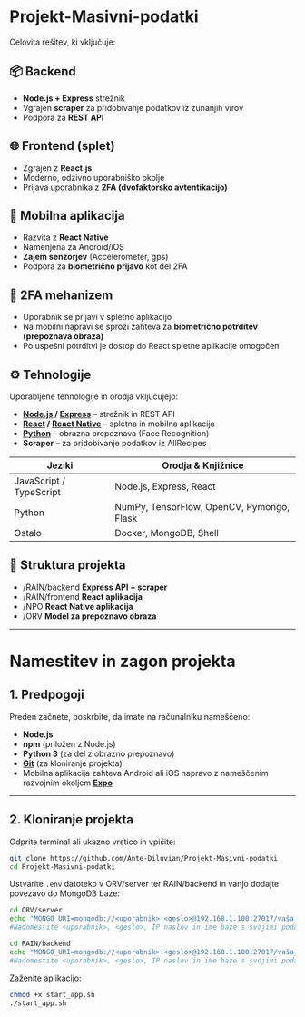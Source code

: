 # Projekt-Masivni-podatki

Celovita rešitev, ki vključuje:

## 📦 Backend

- **Node.js + Express** strežnik
- Vgrajen **scraper** za pridobivanje podatkov iz zunanjih virov
- Podpora za **REST API**

## 🌐 Frontend (splet)

- Zgrajen z **React.js**
- Moderno, odzivno uporabniško okolje
- Prijava uporabnika z **2FA (dvofaktorsko avtentikacijo)**

## 📱 Mobilna aplikacija

- Razvita z **React Native**
- Namenjena za Android/iOS
- **Zajem senzorjev** (Accelerometer, gps)
- Podpora za **biometrično prijavo** kot del 2FA

## 🔐 2FA mehanizem

- Uporabnik se prijavi v spletno aplikacijo
- Na mobilni napravi se sproži zahteva za **biometrično potrditev (prepoznava obraza)**
- Po uspešni potrditvi je dostop do React spletne aplikacije omogočen

## ⚙️ Tehnologije

Uporabljene tehnologije in orodja vključujejo:

- **[Node.js](https://nodejs.org/) / [Express](https://expressjs.com/)** – strežnik in REST API  
- **[React](https://react.dev/) / [React Native](https://reactnative.dev/)** – spletna in mobilna aplikacija  
- **[Python](https://www.python.org/downloads/)** – obrazna prepoznava (Face Recognition)  
- **Scraper** – za pridobivanje podatkov iz AllRecipes  

| Jeziki                 | Orodja & Knjižnice                     |
|------------------------|--------------------------------------|
| JavaScript / TypeScript | Node.js, Express, React               |
| Python                 | NumPy, TensorFlow, OpenCV, Pymongo, Flask |
| Ostalo                 | Docker, MongoDB, Shell                 |


## 📁 Struktura projekta

- /RAIN/backend     **Express API + scraper**
- /RAIN/frontend    **React aplikacija**
- /NPO              **React Native aplikacija**
- /ORV **Model za prepoznavo obraza**
---
# Namestitev in zagon projekta

## 1. Predpogoji

Preden začnete, poskrbite, da imate na računalniku nameščeno:

- **Node.js**
- **npm** (priložen z Node.js)  
- **Python 3** (za del z obrazno prepoznavo)  
- **[Git](https://git-scm.com/downloads)** (za kloniranje projekta)  
- Mobilna aplikacija zahteva Android ali iOS napravo z nameščenim razvojnim okoljem **[Expo](https://expo.dev/)**

---

## 2. Kloniranje projekta

Odprite terminal ali ukazno vrstico in vpišite:

```bash
git clone https://github.com/Ante-Diluvian/Projekt-Masivni-podatki
cd Projekt-Masivni-podatki
```

Ustvarite `.env` datoteko v ORV/server ter RAIN/backend in vanjo dodajte povezavo do MongoDB baze:
```bash
cd ORV/server
echo "MONGO_URI=mongodb://<uporabnik>:<geslo>@192.168.1.100:27017/vaša_baza" > .env
#Nadomestite <uporabnik>, <geslo>, IP naslov in ime baze s svojimi podatki

cd RAIN/backend
echo "MONGO_URI=mongodb://<uporabnik>:<geslo>@192.168.1.100:27017/vaša_baza" > .env
#Nadomestite <uporabnik>, <geslo>, IP naslov in ime baze s svojimi podatki
```

Zaženite aplikacijo:
```bash
chmod +x start_app.sh
./start_app.sh
```
